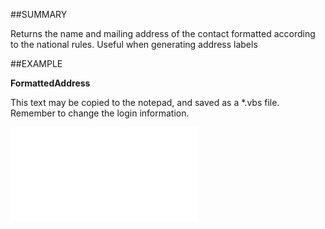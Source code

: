 

##SUMMARY

Returns the name and mailing address of the contact formatted according to the national rules.  Useful when generating address labels


##EXAMPLE

**FormattedAddress**

This text may be copied to the notepad, and saved as a *.vbs file. Remember to change the login information.

![](../../Examples/vbs/SOContact.FormattedAddress.vbs.txt)





